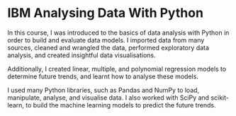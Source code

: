 # IBM Analysing Data With Python
In this course, I was introduced to the basics of data analysis with Python in order to build and evaluate data models. I imported data from many sources, cleaned and wrangled the data, performed exploratory data analysis, and created insightful data visualisations.

Additionally, I created linear, multiple, and polynomial regression models to determine future trends, and learnt how to analyse these models.

I used many Python libraries, such as Pandas and NumPy to load, manipulate, analyse, and visualise data. I also worked with SciPy and scikit-learn, to build the machine learning models to predict the future trends.

